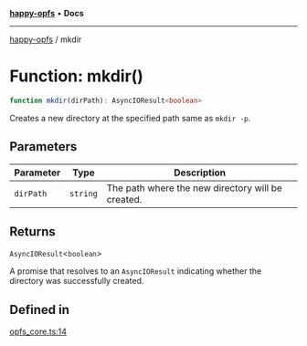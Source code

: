 [**happy-opfs**](../README.md) • **Docs**

***

[happy-opfs](../README.md) / mkdir

# Function: mkdir()

```ts
function mkdir(dirPath): AsyncIOResult<boolean>
```

Creates a new directory at the specified path same as `mkdir -p`.

## Parameters

| Parameter | Type | Description |
| ------ | ------ | ------ |
| `dirPath` | `string` | The path where the new directory will be created. |

## Returns

`AsyncIOResult`\<`boolean`\>

A promise that resolves to an `AsyncIOResult` indicating whether the directory was successfully created.

## Defined in

[opfs\_core.ts:14](https://github.com/JiangJie/happy-opfs/blob/7cd01910b3abb83abc0f7edbbf013c47ae6a060f/src/fs/opfs_core.ts#L14)

